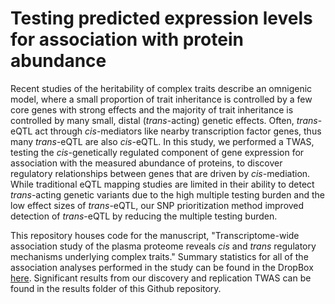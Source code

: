 # Testing predicted expression levels for association with protein abundance

Recent studies of the heritability of complex traits describe an omnigenic model, where a small proportion of trait inheritance is controlled by a few core genes with strong effects and the majority of trait inheritance is controlled by many small, distal (_trans_-acting) genetic effects. Often, _trans_-eQTL act through _cis_-mediators like nearby transcription factor genes, thus many _trans_-eQTL are also _cis_-eQTL. In this study, we performed a TWAS, testing the _cis_-genetically regulated component of gene expression for association with the measured abundance of proteins, to discover regulatory relationships between genes that are driven by _cis_-mediation. While traditional eQTL mapping studies are limited in their ability to detect _trans_-acting genetic variants due to the high multiple testing burden and the low effect sizes of _trans_-eQTL, our SNP prioritization method improved detection of _trans_-eQTL by reducing the multiple testing burden.

This repository houses code for the manuscript, "Transcriptome-wide association study of the plasma proteome reveals _cis_ and _trans_ regulatory mechanisms underlying complex traits." Summary statistics for all of the association analyses performed in the study can be found in the DropBox [here](https://www.dropbox.com/scl/fo/ly9nihi2jcf09o7h23egc/h?dl=0&rlkey=3nguzkwluvex6g94w6zsa2mh5). Significant results from our discovery and replication TWAS can be found in the results folder of this Github repository.
